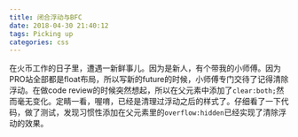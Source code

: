 ```yaml
---
title: 闭合浮动与BFC
date: 2018-04-30 21:40:12
tags: Picking up
categories: css
---
```


在火币工作的日子里，遭遇一新鲜事儿。因为是新人，有个带我的小师傅。因为PRO站全部都是float布局，所以写新的future的时候，小师傅专门交待了记得清除浮动。在做code review的时候突然想起，所以在父元素中添加了`clear:both;`然而毫无变化。定睛一看，喔唷，已经是清理过浮动之后的样式了。仔细看了一下代码，做了测试，发现习惯性添加在父元素里的`overflow:hidden`已经实现了清除浮动的效果。